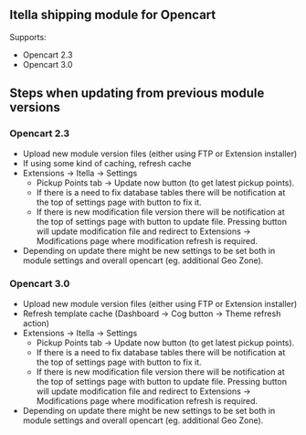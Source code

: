 ## Itella shipping module for Opencart

Supports:
- Opencart 2.3
- Opencart 3.0

## Steps when updating from previous module versions
### Opencart 2.3
- Upload new module version files (either using FTP or Extension installer)
- If using some kind of caching, refresh cache
- Extensions -> Itella -> Settings
  - Pickup Points tab -> Update now button (to get latest pickup points).
  - If there is a need to fix database tables there will be notification at the top of settings page with button to fix it.
  - If there is new modification file version there will be notification at the top of settings page with button to update file. Pressing button will update modification file and redirect to Extensions -> Modifications page where modification refresh is required.
- Depending on update there might be new settings to be set both in module settings and overall opencart (eg. additional Geo Zone).

### Opencart 3.0
- Upload new module version files (either using FTP or Extension installer)
- Refresh template cache (Dashboard -> Cog button -> Theme refresh action)
- Extensions -> Itella -> Settings
  - Pickup Points tab -> Update now button (to get latest pickup points).
  - If there is a need to fix database tables there will be notification at the top of settings page with button to fix it.
  - If there is new modification file version there will be notification at the top of settings page with button to update file. Pressing button will update modification file and redirect to Extensions -> Modifications page where modification refresh is required.
- Depending on update there might be new settings to be set both in module settings and overall opencart (eg. additional Geo Zone).